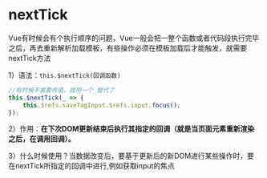 # nextTick

Vue有时候会有个执行顺序的问题，Vue一般会把一整个函数或者代码段执行完毕之后，再去重新解析加载模板，有些操作必须在模板加载后才能触发，就需要nextTick方法

1）语法：`this.$nextTick(回调函数)`

```js
//有时候不需要传值，就用一个_替代了
this.$nextTick(_ => {
	this.$refs.saveTagInput.$refs.input.focus();
});
```

2）作用：**在下次DOM更新结束后执行其指定的回调（就是当页面元素重新渲染之后，在调用回调）。**

3）什么时候使用？当数据改变后，要基于更新后的新DOM进行某些操作时，要在nextTick所指定的回调中进行,例如获取input的焦点

